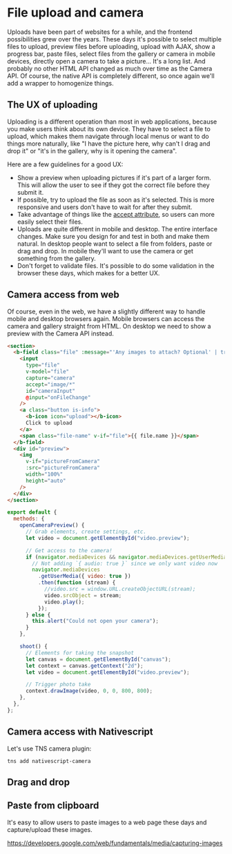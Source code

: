 # File upload and camera

Uploads have been part of websites for a while, and the frontend possibilities grew over the years. These days it's possible to select multiple files to upload, preview files before uploading, upload with AJAX, show a progress bar, paste files, select files from the gallery or camera in mobile devices, directly open a camera to take a picture... It's a long list. And probably no other HTML API changed as much over time as the Camera API. Of course, the native API is completely different, so once again we'll add a wrapper to homogenize things.

## The UX of uploading

Uploading is a different operation than most in web applications, because you make users think about its own device. They have to select a file to upload, which makes them navigate through local menus or want to do things more naturally, like "I have the picture here, why can't I drag and drop it" or "it's in the gallery, why is it opening the camera".

Here are a few guidelines for a good UX:

- Show a preview when uploading pictures if it's part of a larger form. This will allow the user to see if they got the correct file before they submit it.
- If possible, try to upload the file as soon as it's selected. This is more responsive and users don't have to wait for after they submit.
- Take advantage of things like the [accept attribute](https://developer.mozilla.org/en-US/docs/Web/HTML/Attributes/accept), so users can more easily select their files.
- Uploads are quite different in mobile and desktop. The entire interface changes. Make sure you design for and test in both and make them natural. In desktop people want to select a file from folders, paste or drag and drop. In mobile they'll want to use the camera or get something from the gallery.
- Don't forget to validate files. It's possible to do some validation in the browser these days, which makes for a better UX.

## Camera access from web

Of course, even in the web, we have a slightly different way to handle mobile and desktop browsers again. Mobile browsers can access the camera and gallery straight from HTML. On desktop we need to show a preview with the Camera API instead.

```html
<section>
  <b-field class="file" :message="'Any images to attach? Optional' | translate">
    <input
      type="file"
      v-model="file"
      capture="camera"
      accept="image/*"
      id="cameraInput"
      @input="onFileChange"
    />
    <a class="button is-info">
      <b-icon icon="upload"></b-icon>
      Click to upload
    </a>
    <span class="file-name" v-if="file">{{ file.name }}</span>
  </b-field>
  <div id="preview">
    <img
      v-if="pictureFromCamera"
      :src="pictureFromCamera"
      width="100%"
      height="auto"
    />
  </div>
</section>
```

```js
export default {
  methods: {
    openCameraPreview() {
      // Grab elements, create settings, etc.
      let video = document.getElementById("video.preview");

      // Get access to the camera!
      if (navigator.mediaDevices && navigator.mediaDevices.getUserMedia) {
        // Not adding `{ audio: true }` since we only want video now
        navigator.mediaDevices
          .getUserMedia({ video: true })
          .then(function (stream) {
            //video.src = window.URL.createObjectURL(stream);
            video.srcObject = stream;
            video.play();
          });
      } else {
        this.alert("Could not open your camera");
      }
    },

    shoot() {
      // Elements for taking the snapshot
      let canvas = document.getElementById("canvas");
      let context = canvas.getContext("2d");
      let video = document.getElementById("video.preview");

      // Trigger photo take
      context.drawImage(video, 0, 0, 800, 800);
    },
  },
};
```

## Camera access with Nativescript

Let's use TNS camera plugin:

```shell
tns add nativescript-camera
```

## Drag and drop

## Paste from clipboard

It's easy to allow users to paste images to a web page these days and capture/upload these images.

https://developers.google.com/web/fundamentals/media/capturing-images
